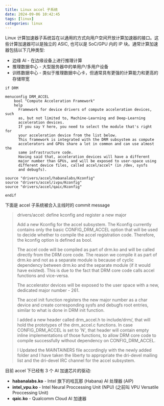 ```yaml
---
title: Linux accel 子系统
date: 2024-09-06 10:42:45
tags: [linux]
categories: linux
---
```


Linux 计算加速器子系统旨在以通用的方式向用户空间开放计算加速器的接口。这些计算加速器可以是独立的 ASIC, 也可以是 SoC/GPU 内的 IP 块。通常计算加速器包括以下几种类型:

- 边缘 AI - 在边缘设备上进行推理计算
- 推理数据中心 - 大型服务器中的单用户/多用户设备
- 训练数据中心 - 类似于推理数据中心卡，但通常具有更强的计算能力和更高的存储带宽 

<!--more-->

```
if DRM

menuconfig DRM_ACCEL
	bool "Compute Acceleration Framework"
	help
	  Framework for device drivers of compute acceleration devices, such
	  as, but not limited to, Machine-Learning and Deep-Learning
	  acceleration devices.
	  If you say Y here, you need to select the module that's right for
	  your acceleration device from the list below.
	  This framework is integrated with the DRM subsystem as compute
	  accelerators and GPUs share a lot in common and can use almost the
	  same infrastructure code.
	  Having said that, acceleration devices will have a different
	  major number than GPUs, and will be exposed to user-space using
	  different device files, called accel/accel* (in /dev, sysfs
	  and debugfs).

source "drivers/accel/habanalabs/Kconfig"
source "drivers/accel/ivpu/Kconfig"
source "drivers/accel/qaic/Kconfig"

endif
```

下面是 accel 子系统被合入主线时的 commit message

> drivers/accel: define kconfig and register a new major
> 
> Add a new Kconfig for the accel subsystem. The Kconfig currently
> contains only the basic CONFIG_DRM_ACCEL option that will be used to
> decide whether to compile the accel registration code. Therefore, the
> kconfig option is defined as bool.
> 
> The accel code will be compiled as part of drm.ko and will be called
> directly from the DRM core code. The reason we compile it as part of
> drm.ko and not as a separate module is because of cyclic dependency
> between drm.ko and the separate module (if it would have existed).
> This is due to the fact that DRM core code calls accel functions and
> vice-versa.
> 
> The accelerator devices will be exposed to the user space with a new,
> dedicated major number - 261.
> 
> The accel init function registers the new major number as a char device
> and create corresponding sysfs and debugfs root entries, similar to
> what is done in DRM init function.
> 
> I added a new header called drm_accel.h to include/drm/, that will hold
> the prototypes of the drm_accel.c functions. In case CONFIG_DRM_ACCEL
> is set to 'N', that header will contain empty inline implementations of
> those functions, to allow DRM core code to compile successfully
> without dependency on CONFIG_DRM_ACCEL.
> 
> I Updated the MAINTAINERS file accordingly with the newly added folder
> and I have taken the liberty to appropriate the dri-devel mailing list
> and the dri-devel IRC channel for the accel subsystem.

目前 accel 下已经有 3 个 AI 加速芯片的驱动:

- **habanalabs.ko** - Intel 旗下的哈瓦那 (Habana) AI 处理器 (AIP)
- **intel_vpu.ko** - Intel Neural Proccessing Unit (NPU) (之前叫 VPU Versatile Proccessing Unit)
- **qaic.ko** - Qualcomm Cloud AI 加速器

